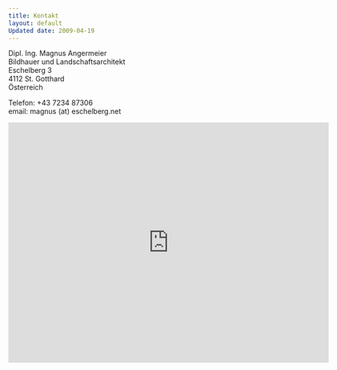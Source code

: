 ```yaml
---
title: Kontakt
layout: default
Updated date: 2009-04-19
---
```


Dipl. Ing. Magnus Angermeier  
Bildhauer und Landschaftsarchitekt  
Eschelberg 3  
4112 St. Gotthard  
Österreich

Telefon: +43 7234 87306  
email: magnus (at) eschelberg.net


<iframe width="640" height="480" frameborder="0" scrolling="no" marginheight="0" marginwidth="0" src="https://maps.google.com/maps/ms?ie=UTF8&amp;hl=en&amp;msa=0&amp;msid=202541549532169451593.000497878767972ad72c9&amp;ll=48.382535,14.119406&amp;spn=0.027362,0.054932&amp;z=14&amp;output=embed"></iframe>
